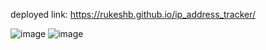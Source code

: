 deployed link: https://rukeshb.github.io/ip_address_tracker/

![image](https://github.com/RukeshB/ip_address_tracker/assets/31877424/e9a4a5ca-84f1-4b4d-81df-f59f47b0eff9)
![image](https://github.com/RukeshB/ip_address_tracker/assets/31877424/0115f52e-5afd-45cc-b5b1-58de85135ccf)
